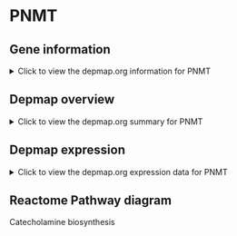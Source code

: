 <h1>PNMT</h1>

<h2>Gene information</h2>
<details>
  <summary>Click to view the depmap.org information for PNMT</summary>
  <iframe src="https://depmap.org/portal/gene/PNMT?tab=about" style="border:none;width:100%;height:800px"></iframe>
</details>

<h2>Depmap overview</h2>
<details>
  <summary>Click to view the depmap.org summary for PNMT</summary>
  <iframe src="https://depmap.org/portal/gene/PNMT?tab=overview" style="border:none;width:100%;height:800px"></iframe>
</details>

<h2>Depmap expression</h2>
<details>
  <summary>Click to view the depmap.org expression data for PNMT</summary>
  <iframe src="https://depmap.org/portal/gene/PNMT?tab=characterization" style="border:none;width:100%;height:800px"></iframe>
</details>



<h2>Reactome Pathway diagram</h2>
Catecholamine biosynthesis
<div id="diagramHolder"></div>

<script>
    //Creating the Reactome Diagram widget
    //Take into account a proxy needs to be set up in your server side pointing to www.reactome.org
    function onReactomeDiagramReady(){  //This function is automatically called when the widget code is ready to be used
        var diagram = Reactome.Diagram.create({
            "placeHolder" : "diagramHolder",
            "width" : 900,
            "height" : 500
        });

        //Initialising it to the "Hemostasis" pathway
        diagram.loadDiagram("R-HSA-209905");

        //Adding different listeners

        diagram.onDiagramLoaded(function (loaded) {
            console.info("Loaded ", loaded);
            diagram.flagItems("BAD");
	    diagram.flagItems("Q92934");
            if (loaded == "R-HSA-209905") diagram.selectItem("R-HSA-209905");
        });

     }
</script>



